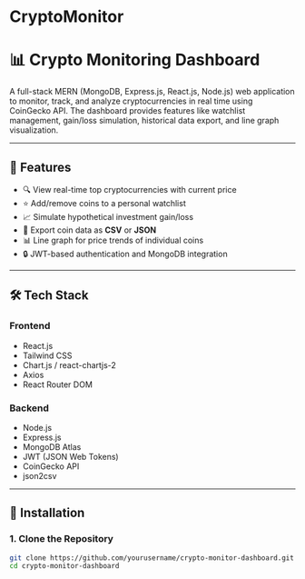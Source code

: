 # CryptoMonitor 
# 📊 Crypto Monitoring Dashboard

A full-stack MERN (MongoDB, Express.js, React.js, Node.js) web application to monitor, track, and analyze cryptocurrencies in real time using CoinGecko API. The dashboard provides features like watchlist management, gain/loss simulation, historical data export, and line graph visualization.

---

## 🔧 Features

- 🔍 View real-time top cryptocurrencies with current price
- ⭐ Add/remove coins to a personal watchlist
- 📈 Simulate hypothetical investment gain/loss
- 🧾 Export coin data as **CSV** or **JSON**
- 📊 Line graph for price trends of individual coins
- 🔒 JWT-based authentication and MongoDB integration

---

## 🛠️ Tech Stack

### Frontend
- React.js
- Tailwind CSS
- Chart.js / react-chartjs-2
- Axios
- React Router DOM

### Backend
- Node.js
- Express.js
- MongoDB Atlas
- JWT (JSON Web Tokens)
- CoinGecko API
- json2csv

---

## 🚀 Installation

### 1. Clone the Repository

```bash
git clone https://github.com/yourusername/crypto-monitor-dashboard.git
cd crypto-monitor-dashboard
